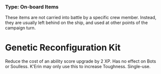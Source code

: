 ### Type: On-board Items

These items are not carried into battle by a specific crew member. Instead, they are usually left behind on the ship, and used at other points of the campaign turn.
# Genetic Reconfiguration Kit

Reduce the cost of an ability score upgrade by 2 XP. Has no effect on Bots or Soulless. K’Erin may only use this to increase Toughness. Single-use.